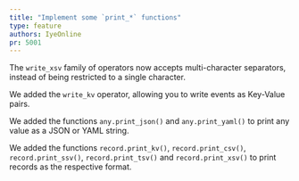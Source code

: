 ```yaml
---
title: "Implement some `print_*` functions"
type: feature
authors: IyeOnline
pr: 5001
---
```


The `write_xsv` family of operators now accepts multi-character separators,
instead of being restricted to a single character.

We added the `write_kv` operator, allowing you to write events as Key-Value
pairs.

We added the functions `any.print_json()` and `any.print_yaml()` to print any
value as a JSON or YAML string.

We added the functions `record.print_kv()`, `record.print_csv()`,
`record.print_ssv()`, `record.print_tsv()` and `record.print_xsv()` to print
records as the respective format.
